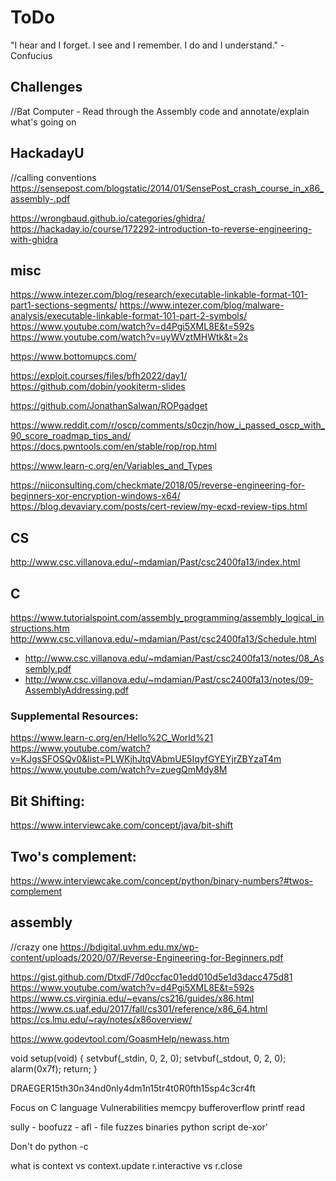 # ToDo
"I hear and I forget.
I see and I remember.
I do and I understand." - Confucius

## Challenges
//Bat Computer - Read through the Assembly code and annotate/explain what's going on


## HackadayU
//calling conventions
https://sensepost.com/blogstatic/2014/01/SensePost_crash_course_in_x86_assembly-.pdf

https://wrongbaud.github.io/categories/ghidra/
https://hackaday.io/course/172292-introduction-to-reverse-engineering-with-ghidra

## misc

https://www.intezer.com/blog/research/executable-linkable-format-101-part1-sections-segments/
https://www.intezer.com/blog/malware-analysis/executable-linkable-format-101-part-2-symbols/
https://www.youtube.com/watch?v=d4Pgi5XML8E&t=592s
https://www.youtube.com/watch?v=uyWVztMHWtk&t=2s

https://www.bottomupcs.com/

https://exploit.courses/files/bfh2022/day1/
https://github.com/dobin/yookiterm-slides

https://github.com/JonathanSalwan/ROPgadget

https://www.reddit.com/r/oscp/comments/s0czjn/how_i_passed_oscp_with_90_score_roadmap_tips_and/
https://docs.pwntools.com/en/stable/rop/rop.html

https://www.learn-c.org/en/Variables_and_Types

https://niiconsulting.com/checkmate/2018/05/reverse-engineering-for-beginners-xor-encryption-windows-x64/
https://blog.devaviary.com/posts/cert-review/my-ecxd-review-tips.html

## CS
http://www.csc.villanova.edu/~mdamian/Past/csc2400fa13/index.html

## C
https://www.tutorialspoint.com/assembly_programming/assembly_logical_instructions.htm
http://www.csc.villanova.edu/~mdamian/Past/csc2400fa13/Schedule.html  
- http://www.csc.villanova.edu/~mdamian/Past/csc2400fa13/notes/08_Assembly.pdf
- http://www.csc.villanova.edu/~mdamian/Past/csc2400fa13/notes/09-AssemblyAddressing.pdf

### Supplemental Resources:
https://www.learn-c.org/en/Hello%2C_World%21  
https://www.youtube.com/watch?v=KJgsSFOSQv0&list=PLWKjhJtqVAbmUE5IqyfGYEYjrZBYzaT4m  
https://www.youtube.com/watch?v=zuegQmMdy8M  

## Bit Shifting:
https://www.interviewcake.com/concept/java/bit-shift  

## Two's complement:
https://www.interviewcake.com/concept/python/binary-numbers?#twos-complement


## assembly
//crazy one
https://bdigital.uvhm.edu.mx/wp-content/uploads/2020/07/Reverse-Engineering-for-Beginners.pdf

https://gist.github.com/DtxdF/7d0ccfac01edd010d5e1d3dacc475d81
https://www.youtube.com/watch?v=d4Pgi5XML8E&t=592s
https://www.cs.virginia.edu/~evans/cs216/guides/x86.html
https://www.cs.uaf.edu/2017/fall/cs301/reference/x86_64.html
https://cs.lmu.edu/~ray/notes/x86overview/

https://www.godevtool.com/GoasmHelp/newass.htm

void setup(void)
{
    setvbuf(_stdin, 0, 2, 0);
    setvbuf(_stdout, 0, 2, 0);
    alarm(0x7f);
    return;
}


DRAEGER15th30n34nd0nly4dm1n15tr4t0R0fth15sp4c3cr4ft 


Focus on C language Vulnerabilities
memcpy
bufferoverflow
printf
read

sully -
boofuzz -
afl - file fuzzes binaries 
python script de-xor'

Don't do python -c 

what is
context vs context.update
r.interactive vs r.close

#